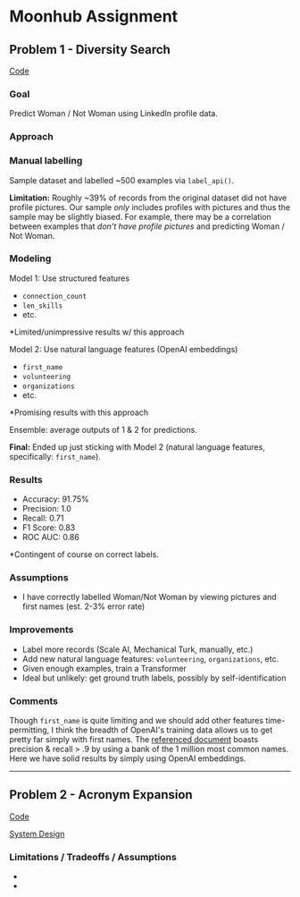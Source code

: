 # Moonhub Assignment

## Problem 1 - Diversity Search
[Code](https://github.com/grantgasser/moonhub/blob/master/Moonhub_Diversity_Search.ipynb)

### Goal
Predict Woman / Not Woman using LinkedIn profile data.

### Approach
### Manual labelling
Sample dataset and labelled ~500 examples via `label_api()`.

**Limitation:** Roughly ~39% of records from the original dataset did not have profile pictures. Our sample _only_ includes profiles with pictures and thus the sample may be slightly biased. For example, there may be a correlation between examples that _don't have profile pictures_ and predicting Woman / Not Woman.

### Modeling
Model 1: Use structured features
- `connection_count`
- `len_skills`
- etc.

*Limited/unimpressive results w/ this approach

Model 2: Use natural language features (OpenAI embeddings)
- `first_name`
- `volunteering`
- `organizations`
- etc.

*Promising results with this approach

Ensemble: average outputs of 1 & 2 for predictions.

**Final:** Ended up just sticking with Model 2 (natural language features, specifically: `first_name`).

### Results
- Accuracy: 91.75%
- Precision: 1.0
- Recall: 0.71
- F1 Score: 0.83
- ROC AUC: 0.86

*Contingent of course on correct labels.

### Assumptions
- I have correctly labelled Woman/Not Woman by viewing pictures and first names (est. 2-3% error rate) 

### Improvements
- Label more records (Scale AI, Mechanical Turk, manually, etc.)
- Add new natural language features: `volunteering`, `organizations`, etc.
- Given enough examples, train a Transformer
- Ideal but unlikely: get ground truth labels, possibly by self-identification


### Comments
Though `first_name` is quite limiting and we should add other features time-permitting, I think the breadth of OpenAI's training data allows us to get pretty far simply with first names. The [referenced document](https://help.seekout.com/help/360056161191-How-SeekOut-Diversity-Classifiers-Work) boasts precision & recall > .9 by using a bank of the 1 million most common names. Here we have solid results by simply using OpenAI embeddings. 

---------------------------------------------------------------------------

## Problem 2 - Acronym Expansion
[Code](https://github.com/grantgasser/moonhub/blob/master/Moonhub_Acronym_Expansion.ipynb)

[System Design](https://github.com/grantgasser/moonhub/blob/master/Acronym%20Expansion.drawio.pdf)

### Limitations / Tradeoffs / Assumptions
- 
- 

